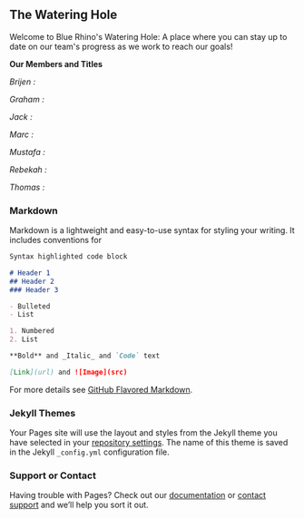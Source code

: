 ## The Watering Hole

Welcome to Blue Rhino's Watering Hole: A place where you can stay up to date on our team's progress as we work to reach our goals!

**Our Members and Titles** 

  _Brijen :_ 
  
  _Graham :_
  
  _Jack :_
  
  _Marc :_
  
  _Mustafa :_
  
  _Rebekah :_
  
  _Thomas :_

### Markdown

Markdown is a lightweight and easy-to-use syntax for styling your writing. It includes conventions for

```markdown
Syntax highlighted code block

# Header 1
## Header 2
### Header 3

- Bulleted
- List

1. Numbered
2. List

**Bold** and _Italic_ and `Code` text

[Link](url) and ![Image](src)
```

For more details see [GitHub Flavored Markdown](https://guides.github.com/features/mastering-markdown/).

### Jekyll Themes

Your Pages site will use the layout and styles from the Jekyll theme you have selected in your [repository settings](https://github.com/bluerhino394/bluerhino/settings). The name of this theme is saved in the Jekyll `_config.yml` configuration file.

### Support or Contact

Having trouble with Pages? Check out our [documentation](https://docs.github.com/categories/github-pages-basics/) or [contact support](https://github.com/contact) and we’ll help you sort it out.
